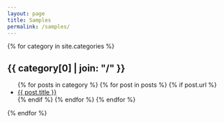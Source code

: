 ```yaml
---
layout: page
title: Samples
permalink: /samples/
---
```


{% for category in site.categories %} 
  <h2>{{ category[0] | join: "/" }}</h2>
  <ul>
  	{% for posts in category %}
      {% for post in posts %}
      {% if post.url %} 
        <li><a href="{{ post.url }}">{{ post.title }}</a></li>
      {% endif %}
      {% endfor %}
    {% endfor %}
  </ul>
{% endfor %}